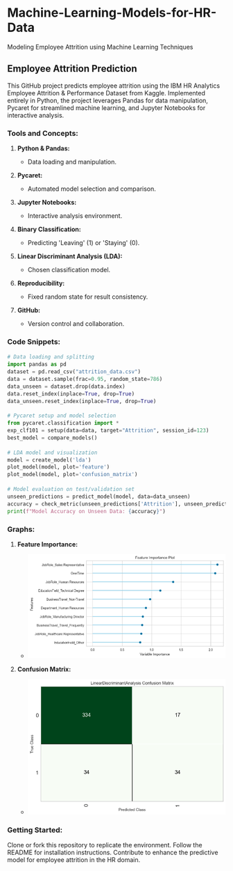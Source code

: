 # Machine-Learning-Models-for-HR-Data
Modeling Employee Attrition using Machine Learning Techniques

## Employee Attrition Prediction

This GitHub project predicts employee attrition using the IBM HR Analytics Employee Attrition & Performance Dataset from Kaggle. Implemented entirely in Python, the project leverages Pandas for data manipulation, Pycaret for streamlined machine learning, and Jupyter Notebooks for interactive analysis.

### Tools and Concepts:

1. **Python & Pandas:**
   - Data loading and manipulation.

2. **Pycaret:**
   - Automated model selection and comparison.

3. **Jupyter Notebooks:**
   - Interactive analysis environment.

4. **Binary Classification:**
   - Predicting 'Leaving' (1) or 'Staying' (0).

5. **Linear Discriminant Analysis (LDA):**
   - Chosen classification model.

6. **Reproducibility:**
   - Fixed random state for result consistency.

7. **GitHub:**
   - Version control and collaboration.

### Code Snippets:

```python
# Data loading and splitting
import pandas as pd
dataset = pd.read_csv("attrition_data.csv")
data = dataset.sample(frac=0.95, random_state=786)
data_unseen = dataset.drop(data.index)
data.reset_index(inplace=True, drop=True)
data_unseen.reset_index(inplace=True, drop=True)

# Pycaret setup and model selection
from pycaret.classification import *
exp_clf101 = setup(data=data, target="Attrition", session_id=123)
best_model = compare_models()

# LDA model and visualization
model = create_model('lda')
plot_model(model, plot='feature')
plot_model(model, plot='confusion_matrix')

# Model evaluation on test/validation set
unseen_predictions = predict_model(model, data=data_unseen)
accuracy = check_metric(unseen_predictions['Attrition'], unseen_predictions['Label'], metric='Accuracy')
print(f"Model Accuracy on Unseen Data: {accuracy}")
```

### Graphs:

1. **Feature Importance:**
   - ![Feature Importance](https://github.com/vennisabarfi/Machine-Learning-Models-for-HR-Data/blob/main/model_predictions.png)

2. **Confusion Matrix:**
   - ![Confusion Matrix](https://github.com/vennisabarfi/Machine-Learning-Models-for-HR-Data/blob/main/confusion_matrix.png)

### Getting Started:

Clone or fork this repository to replicate the environment. Follow the README for installation instructions. Contribute to enhance the predictive model for employee attrition in the HR domain.
